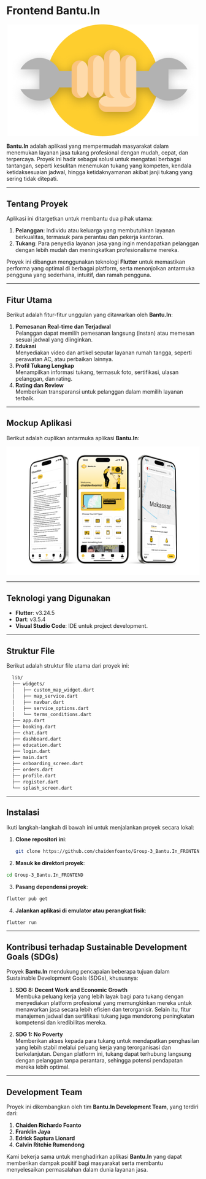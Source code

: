 # Frontend Bantu.In

<p align="center">
  <img src="assets/images/logo.png" alt="Logo Bantu.In" width="500">
</p>

**Bantu.In** adalah aplikasi yang mempermudah masyarakat dalam menemukan layanan jasa tukang profesional dengan mudah, cepat, dan terpercaya. Proyek ini hadir sebagai solusi untuk mengatasi berbagai tantangan, seperti kesulitan menemukan tukang yang kompeten, kendala ketidaksesuaian jadwal, hingga ketidaknyamanan akibat janji tukang yang sering tidak ditepati.

---

## Tentang Proyek

Aplikasi ini ditargetkan untuk membantu dua pihak utama:  
1. **Pelanggan**: Individu atau keluarga yang membutuhkan layanan berkualitas, termasuk para perantau dan pekerja kantoran.  
2. **Tukang**: Para penyedia layanan jasa yang ingin mendapatkan pelanggan dengan lebih mudah dan meningkatkan profesionalisme mereka.  

Proyek ini dibangun menggunakan teknologi **Flutter** untuk memastikan performa yang optimal di berbagai platform, serta menonjolkan antarmuka pengguna yang sederhana, intuitif, dan ramah pengguna.

---

## Fitur Utama

Berikut adalah fitur-fitur unggulan yang ditawarkan oleh **Bantu.In**:
1. **Pemesanan Real-time dan Terjadwal**  
   Pelanggan dapat memilih pemesanan langsung (instan) atau memesan sesuai jadwal yang diinginkan.  
2. **Edukasi**  
   Menyediakan video dan artikel seputar layanan rumah tangga, seperti perawatan AC, atau perbaikan lainnya.   
3. **Profil Tukang Lengkap**  
   Menampilkan informasi tukang, termasuk foto, sertifikasi, ulasan pelanggan, dan rating.  
4. **Rating dan Review**  
   Memberikan transparansi untuk pelanggan dalam memilih layanan terbaik.  

---

## Mockup Aplikasi

Berikut adalah cuplikan antarmuka aplikasi **Bantu.In**:

<p align="center">
  <img src="assets/Mockup-BantuIn.png" alt="Mockup Bantu.In" width="700">
</p>

---

## Teknologi yang Digunakan

- **Flutter**: v3.24.5
- **Dart**: v3.5.4
- **Visual Studio Code**: IDE untuk project development.

---

## Struktur File

Berikut adalah struktur file utama dari proyek ini:
  ```
    lib/
    ├── widgets/                     
    │   ├── custom_map_widget.dart   
    │   ├── map_service.dart         
    │   ├── navbar.dart              
    │   ├── service_options.dart     
    │   └── terms_conditions.dart    
    ├── app.dart                     
    ├── booking.dart                 
    ├── chat.dart                    
    ├── dashboard.dart               
    ├── education.dart               
    ├── login.dart                   
    ├── main.dart                    
    ├── onboarding_screen.dart       
    ├── orders.dart                  
    ├── profile.dart                 
    ├── register.dart                
    └── splash_screen.dart           
  ```

---

## Instalasi

Ikuti langkah-langkah di bawah ini untuk menjalankan proyek secara lokal:

1. **Clone repositori ini**:
   ```bash
   git clone https://github.com/chaidenfoanto/Group-3_Bantu.In_FRONTEND.git
   ```

2. **Masuk ke direktori proyek**:
  ```bash
  cd Group-3_Bantu.In_FRONTEND
  ```

3. **Pasang dependensi proyek**:
  ```bash
  flutter pub get
  ```

4. **Jalankan aplikasi di emulator atau perangkat fisik**:
  ```bash
  flutter run
  ```

---

## Kontribusi terhadap Sustainable Development Goals (SDGs)

Proyek **Bantu.In** mendukung pencapaian beberapa tujuan dalam Sustainable Development Goals (SDGs), khususnya:

1. **SDG 8: Decent Work and Economic Growth**  
   Membuka peluang kerja yang lebih layak bagi para tukang dengan menyediakan platform profesional yang memungkinkan mereka untuk menawarkan jasa secara lebih efisien dan terorganisir. Selain itu, fitur manajemen jadwal dan sertifikasi tukang juga mendorong peningkatan kompetensi dan kredibilitas mereka.

2. **SDG 1: No Poverty**  
   Memberikan akses kepada para tukang untuk mendapatkan penghasilan yang lebih stabil melalui peluang kerja yang terorganisasi dan berkelanjutan. Dengan platform ini, tukang dapat terhubung langsung dengan pelanggan tanpa perantara, sehingga potensi pendapatan mereka lebih optimal.

---

## Development Team

Proyek ini dikembangkan oleh tim **Bantu.In Development Team**, yang terdiri dari:

1. **Chaiden Richardo Foanto**  
2. **Franklin Jaya** 
3. **Edrick Saptura Lionard** 
4. **Calvin Ritchie Rumendong** 

Kami bekerja sama untuk menghadirkan aplikasi **Bantu.In** yang dapat memberikan dampak positif bagi masyarakat serta membantu menyelesaikan permasalahan dalam dunia layanan jasa.

